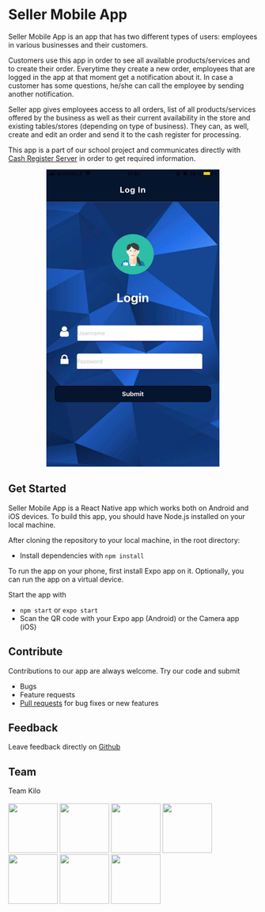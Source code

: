 # Seller Mobile App
Seller Mobile App is an app that has two different types of users: employees in various businesses and their customers. 

Customers use this app in order to see all available products/services and to create their order. Everytime they create a new order, employees that are logged in the app at that moment get a notification about it. In case a customer has some questions, he/she can call the employee by sending another notification.

Seller app gives employees access to all orders, list of all products/services offered by the business as well as their current availability in the store and existing tables/stores (depending on type of business). They can, as well, create and edit an order and send it to the cash register for processing.

This app is a part of our school project and communicates directly with [Cash Register Server](https://github.com/spusina1/CashRegisterServer) in order to get required information.
<p align="center">
<img src="https://github.com/kamberovicmubina/SellerMobileApp/blob/master/SellerApp/assets/LoginScreen.jpg" width="350" height="600">
</p>

## Get Started
Seller Mobile App is a React Native app which works both on Android and iOS devices. To build this app, you should have Node.js installed on your local machine.

After cloning the repository to your local machine, in the root directory:
* Install dependencies with `npm install` 

To run the app on your phone, first install Expo app on it. Optionally, you can run the app on a virtual device.

Start the app with 
* `npm start` or `expo start`
* Scan the QR code with your Expo app (Android) or the Camera app (iOS)

## Contribute
Contributions to our app are always welcome. Try our code and submit
* Bugs
* Feature requests
* [Pull requests](https://help.github.com/en/github/collaborating-with-issues-and-pull-requests/creating-a-pull-request) for bug fixes or new features


## Feedback
Leave feedback directly on [Github](https://github.com/kamberovicmubina/SellerMobileApp/issues/new)

## Team
Team Kilo<br><br>
<a href="https://github.com/kamberovicmubina" target="_blank"><img width="100px" height="100px" src="https://github.com/kamberovicmubina.png"></a>
<a href="https://github.com/asarajlic2" target="_blank"><img width="100px" height="100px" src="https://github.com/asarajlic2.png"></a>
<a href="https://github.com/halikadic1" target="_blank"><img width="100px" height="100px" src="https://github.com/halikadic1.png"></a>
<a href="https://github.com/ldrkic1" target="_blank"><img width="100px" height="100px" src="https://github.com/ldrkic1.png"></a>
<a href="https://github.com/sdumisic1" target="_blank"><img width="100px" height="100px" src="https://github.com/sdumisic1.png"></a>
<a href="https://github.com/szaimovic1" target="_blank"><img width="100px" height="100px" src="https://github.com/szaimovic1.png"></a>
<a href="https://github.com/tproho1" target="_blank"><img width="100px" height="100px" src="https://github.com/tproho1.png"></a>

